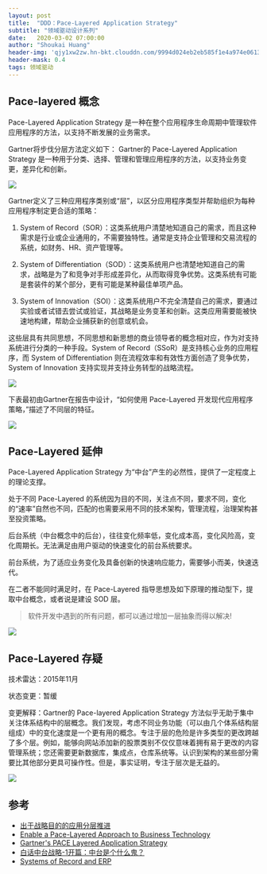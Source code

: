 ```yaml
---
layout: post
title:  "DDD：Pace-Layered Application Strategy"
subtitle: "领域驱动设计系列"
date:   2020-03-02 07:00:00
author: "Shoukai Huang"
header-img: 'qjy1xw2zw.hn-bkt.clouddn.com/9994d024eb2eb585f1e4a974e0613bb5.jpg'
header-mask: 0.4
tags: 领域驱动
---
```


## Pace-layered 概念

Pace-Layered Application Strategy 是一种在整个应用程序生命周期中管理软件应用程序的方法，以支持不断发展的业务需求。

Gartner将步伐分层方法定义如下：
Gartner的 Pace-Layered Application Strategy 是一种用于分类、选择、管理和管理应用程序的方法，以支持业务变更，差异化和创新。

![](http://qjy1xw2zw.hn-bkt.clouddn.com/cb411934d865fd425b4bb98af7406d54.jpg)

Gartner定义了三种应用程序类别或“层”，以区分应用程序类型并帮助组织为每种应用程序制定更合适的策略：

1. System of Record（SOR）：这类系统用户清楚地知道自己的需求，而且这种需求是行业或企业通用的，不需要独特性。通常是支持企业管理和交易流程的系统，如财务、HR、资产管理等。

2. System of Differentiation（SOD）：这类系统用户也清楚地知道自己的需求，战略是为了和竞争对手形成差异化，从而取得竞争优势。这类系统有可能是套装件的某个部分，更有可能是某种最佳单项产品。

3. System of Innovation（SOI）：这类系统用户不完全清楚自己的需求，要通过实验或者试错去尝试或验证，其战略是业务变革和创新。这类应用需要能被快速地构建，帮助企业捕获新的创意或机会。

这些层具有共同思想，不同思想和新思想的商业领导者的概念相对应，作为对支持系统进行分类的一种手段。System of Record（SSoR）是支持核心业务的应用程序，而 System of Differentiation 则在流程效率和有效性方面创造了竞争优势，System of Innovation 支持实现并支持业务转型的战略流程。

![](http://qjy1xw2zw.hn-bkt.clouddn.com/00165f87b1a4fb422a9e874f1e86741f.jpg)

下表最初由Gartner在报告中设计，“如何使用 Pace-Layered 开发现代应用程序策略，”描述了不同层的特征。

![](http://qjy1xw2zw.hn-bkt.clouddn.com/8c7317601a804ea03e1b74b6d286dd35.jpg)

## Pace-Layered 延伸

Pace-Layered Application Strategy 为“中台”产生的必然性，提供了一定程度上的理论支撑。

处于不同 Pace-Layered 的系统因为⽬的不同，关注点不同，要求不同，变化的“速率”自然也不同，匹配的也需要采⽤不同的技术架构，管理流程，治理架构甚至投资策略。

后台系统（中台概念中的后台），往往变化频率低，变化成本高，变化⻛险高，变化周期⻓。⽆法满⾜由⽤户驱动的快速变化的前台系统要求。

前台系统，为了适应业务变化及具备创新的快速响应能力，需要够⼩而美，快速迭代。

在二者不能同时满足时，在 Pace-Layered 指导思想及如下原理的推动型下，提取中台概念，或者说是建设 SOD 层。

>软件开发中遇到的所有问题，都可以通过增加⼀层抽象⽽得以解决!

![](http://qjy1xw2zw.hn-bkt.clouddn.com/7136b0c67991f20cdd1a0c7321fa9606.jpg)



## Pace-Layered 存疑

技术雷达：2015年11月

状态变更：暂缓

变更解释：Gartner的 Pace-layered Application Strategy 方法似乎无助于集中关注体系结构中的层概念。我们发现，考虑不同业务功能（可以由几个体系结构层组成）中的变化速度是一个更有用的概念。专注于层的危险是许多类型的更改跨越了多个层。例如，能够向网站添加新的股票类别不仅仅意味着拥有易于更改的内容管理系统；您还需要更新数据库，集成点，仓库系统等。认识到架构的某些部分需要比其他部分更具可操作性。但是，事实证明，专注于层次是无益的。

![](http://qjy1xw2zw.hn-bkt.clouddn.com/a24c21853ff2da1fa46203e633cf1722.jpg)



## 参考

* [出于战略目的的应用分层推进](http://blog.sina.com.cn/s/blog_6011c34b0101lrup.html)
* [Enable a Pace-Layered Approach to Business Technology](https://d117h1jjiq768j.cloudfront.net/docs/default-source/openedge/wp_paced-layered-strategy_final.pdf)
* [Gartner's PACE Layered Application Strategy](https://cio-wiki.org/wiki/Gartner%27s_PACE_Layered_Application_Strategy)
* [白话中台战略-1开篇：中台是个什么鬼？](https://www.jianshu.com/p/86dc7ad52ad6)
* [Systems of Record and ERP](https://datachatter.wordpress.com/2015/02/18/systems-of-record-and-erp/)


